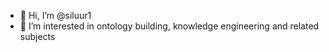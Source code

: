 - 👋 Hi, I’m @siluur1
- 👀 I’m interested in ontology building, knowledge engineering and related subjects



<!---
siluur1/siluur1 is a ✨ special ✨ repository because its `README.md` (this file) appears on your GitHub profile.
You can click the Preview link to take a look at your changes.
--->
